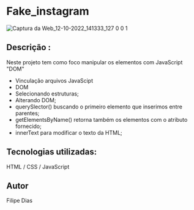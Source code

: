 # Fake_instagram

![Captura da Web_12-10-2022_141333_127 0 0 1](https://user-images.githubusercontent.com/97606816/195406458-3e90bc91-8cfb-4376-b1c8-5761f616e59c.jpeg)


## Descrição :

Neste projeto tem como foco manipular os elementos com JavaScript "DOM"

- Vinculação arquivos JavaScipt
- DOM 
- Selecionando estruturas;
- Alterando DOM;
- querySlector() buscando o primeiro elemento que inserimos entre parentes;
- getElementsByName() retorna também os elementos com o atributo fornecido;
- innerText para modificar o texto da HTML;

## Tecnologias utilizadas:

HTML / CSS / JavaScript

## Autor

Filipe Dias

